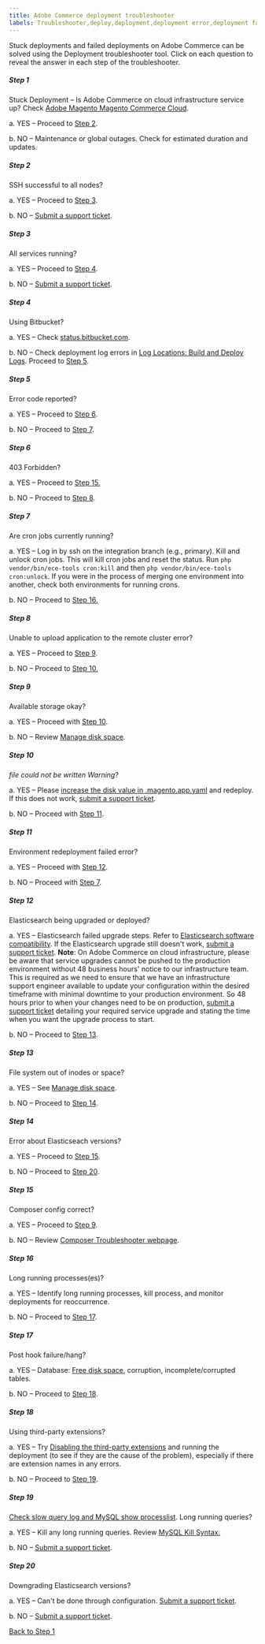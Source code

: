 ```yaml
---
title: Adobe Commerce deployment troubleshooter
labels: Troubleshooter,deploy,deployment,deployment error,deployment fails,stuck deployment,Adobe Commerce,cloud infrastructure
---
```


<div class="zd-accordion">
<div id="zd-accordion-1" class="zd-accordion-panel">
<p>Stuck deployments and failed deployments on Adobe Commerce can be solved using the Deployment troubleshooter tool. Click on each question to reveal the answer in each step of the troubleshooter.</p>
<h5>Step 1</h5>
<div class="zd-accordion-section">Stuck Deployment – Is Adobe Commerce on cloud infrastructure service up? Check <a href="https://status.adobe.com/products/3350/">Adobe Magento Magento Commerce Cloud</a>.</div>
<p class="zd-accordion-text">a. YES – Proceed to <a class="accordion-anchor" href="#zd-accordion-2">Step 2</a>.

b. NO – Maintenance or global outages. Check for estimated duration and updates.</p>
</div>
<div id="zd-accordion-2" class="zd-accordion-panel">
<h5>Step 2</h5>
<div class="zd-accordion-section">SSH successful to all nodes?</div>
<p class="zd-accordion-text">a. YES – Proceed to <a class="accordion-anchor" href="#zd-accordion-3">Step 3</a>.

b. NO – <a href="https://support.magento.com/hc/en-us/articles/360019088251">Submit a support ticket</a>.</p>
</div>
<div id="zd-accordion-3" class="zd-accordion-panel">
<h5>Step 3</h5>
<div class="zd-accordion-section">All services running?</div>
<p class="zd-accordion-text">a. YES – Proceed to <a class="accordion-anchor" href="#zd-accordion-4">Step 4</a>.

b. NO – <a href="https://support.magento.com/hc/en-us/articles/360019088251">Submit a support ticket</a>.</p>
</div>
<div id="zd-accordion-4" class="zd-accordion-panel">
<h5>Step 4</h5>
<div class="zd-accordion-section">Using Bitbucket?</div>
<p class="zd-accordion-text">a. YES – Check <a href="https://bitbucket.status.atlassian.com/">status.bitbucket.com</a>.

b. NO – Check deployment log errors in <a href="https://devdocs.magento.com/cloud/project/log-locations.html#build-and-deploy-logs">Log Locations: Build and Deploy Logs</a>. Proceed to <a class="accordion-anchor" href="#zd-accordion-5">Step 5</a>.</p>
</div>
<div id="zd-accordion-5" class="zd-accordion-panel">
<h5>Step 5</h5>
<div class="zd-accordion-section">Error code reported?</div>
<p class="zd-accordion-text">a. YES – Proceed to <a class="accordion-anchor" href="#zd-accordion-6">Step 6</a>.

b. NO – Proceed to <a class="accordion-anchor" href="#zd-accordion-7">Step 7</a>.</p>
</div>
<div id="zd-accordion-6" class="zd-accordion-panel">
<h5>Step 6</h5>
<div class="zd-accordion-section">403 Forbidden?</div>
<p class="zd-accordion-text">a. YES – Proceed to <a class="accordion-anchor" href="#zd-accordion-15">Step 15.</a>

b. NO – Proceed to <a class="accordion-anchor" href="#zd-accordion-8">Step 8</a>.</p>
</div>
<div id="zd-accordion-7" class="zd-accordion-panel">
<h5>Step 7</h5>
<div class="zd-accordion-section">Are cron jobs currently running?</div>
<p class="zd-accordion-text">a. YES – Log in by ssh on the integration branch (e.g., primary). Kill and unlock cron jobs. This will kill cron jobs and reset the status. Run <code>php vendor/bin/ece-tools cron:kill</code> and then <code>php vendor/bin/ece-tools cron:unlock</code>. If you were in the process of merging one environment into another, check both environments for running crons.

b. NO – Proceed to <a class="accordion-anchor" href="#zd-accordion-16">Step 16.</a> </p>
</div>
<div id="zd-accordion-8" class="zd-accordion-panel">
<h5>Step 8</h5>
<div class="zd-accordion-section">Unable to upload application to the remote cluster error?</div>
<p class="zd-accordion-text">a. YES – Proceed to <a class="accordion-anchor" href="#zd-accordion-9">Step 9</a>.

b. NO – Proceed to <a class="accordion-anchor" href="#zd-accordion-10">Step 10.</a></p>
</div>
<div id="zd-accordion-9" class="zd-accordion-panel">
<h5>Step 9</h5>
<div class="zd-accordion-section">Available storage okay?</div>
<p class="zd-accordion-text">a. YES – Proceed with <a class="accordion-anchor" href="#zd-accordion-10">Step 10</a>.

b. NO – Review <a href="https://devdocs.magento.com/cloud/project/manage-disk-space.html">Manage disk space</a>.</p>
</div>
<div id="zd-accordion-10" class="zd-accordion-panel">
<h5>Step 10</h5>
<div class="zd-accordion-section">
<em><filename> file could not be written Warning</em>?</div>
<p class="zd-accordion-text">a. YES – Please <a href="https://devdocs.magento.com/cloud/project/manage-disk-space.html#application-disk-space">increase the disk value in .magento.app.yaml</a> and redeploy. If this does not work, <a href="https://support.magento.com/hc/en-us/articles/360019088251">submit a support ticket</a>.

b. NO – Proceed with <a class="accordion-anchor" href="#zd-accordion-11">Step 11</a>.</p>
</div>
<div id="zd-accordion-11" class="zd-accordion-panel">
<h5>Step 11</h5>
<div class="zd-accordion-section">Environment redeployment failed error?</div>
<p class="zd-accordion-text">a. YES – Proceed with <a class="accordion-anchor" href="#zd-accordion-12">Step 12</a>.

b. NO – Proceed with <a class="accordion-anchor" href="#zd-accordion-7">Step 7</a>.</p>
</div>
<div id="zd-accordion-12" class="zd-accordion-panel">
<h5>Step 12</h5>
<div class="zd-accordion-section">Elasticsearch being upgraded or deployed?</div>
<p class="zd-accordion-text">a. YES – Elasticsearch failed upgrade steps. Refer to <a href="https://www.elastic.co/guide/en/elasticsearch/reference/current/setup-upgrade.html">Elasticsearch software compatibility</a>. If the Elasticsearch upgrade still doesn't work, <a href="https://support.magento.com/hc/en-us/articles/360019088251">submit a support ticket</a>. <strong>Note</strong>: On Adobe Commerce on cloud infrastructure, please be aware that service upgrades cannot be pushed to the production environment without 48 business hours' notice to our infrastructure team. This is required as we need to ensure that we have an infrastructure support engineer available to update your configuration within the desired timeframe with minimal downtime to your production environment. So 48 hours prior to when your changes need to be on production, <a href="https://support.magento.com/hc/en-us/articles/360019088251">submit a support ticket</a> detailing your required service upgrade and stating the time when you want the upgrade process to start.

b. NO – Proceed to <a class="accordion-anchor" href="#zd-accordion-13">Step 13</a>.</p>
</div>
<div id="zd-accordion-13" class="zd-accordion-panel">
<h5>Step 13</h5>
<div class="zd-accordion-section">File system out of inodes or space?</div>
<p class="zd-accordion-text">a. YES – See <a href="https://devdocs.magento.com/cloud/project/manage-disk-space.html">Manage disk space</a>.

b. NO – Proceed to <a class="accordion-anchor" href="#zd-accordion-14">Step 14</a>.</p>
</div>
<div id="zd-accordion-14" class="zd-accordion-panel">
<h5>Step 14</h5>
<div class="zd-accordion-section">Error about Elasticseach versions?</div>
<p class="zd-accordion-text">a. YES – Proceed to <a class="accordion-anchor" href="#zd-accordion-15">Step 15</a>.

b. NO – Proceed to <a class="accordion-anchor" href="#zd-accordion-20">Step 20</a>.</p>
</div>
<div id="zd-accordion-15" class="zd-accordion-panel">
<h5>Step 15</h5>
<div class="zd-accordion-section">Composer config correct?</div>
<p class="zd-accordion-text">a. YES – Proceed to <a class="accordion-anchor" href="#zd-accordion-9">Step 9</a>.

b. NO –  Review <a href="https://getcomposer.org/doc/articles/troubleshooting.md">Composer Troubleshooter webpage</a>.</p>
</div>
<div id="zd-accordion-16" class="zd-accordion-panel">
<h5>Step 16</h5>
<div class="zd-accordion-section">Long running processes(es)?</div>
<p class="zd-accordion-text">a. YES – Identify long running processes, kill process, and monitor deployments for reoccurrence.

b. NO – Proceed to <a class="accordion-anchor" href="#zd-accordion-17">Step 17</a>.</p>
</div>
<div id="zd-accordion-17" class="zd-accordion-panel">
<h5>Step 17</h5>
<div class="zd-accordion-section">Post hook failure/hang?</div>
<p class="zd-accordion-text">a. YES – Database: <a href="https://devdocs.magento.com/cloud/project/manage-disk-space.html#allocating-disk-space">Free disk space</a>, corruption, incomplete/corrupted tables.

b.  NO – Proceed to <a class="accordion-anchor" href="#zd-accordion-18">Step 18</a>.</p>
</div>
<div id="zd-accordion-18" class="zd-accordion-panel">
<h5>Step 18</h5>
<div class="zd-accordion-section">Using third-party extensions?</div>
<p class="zd-accordion-text">a. YES – Try <a href="https://devdocs.magento.com/cloud/howtos/install-components.html#manage-extensions">Disabling the third-party extensions</a> and running the deployment (to see if they are the cause of the problem), especially if there are extension names in any errors.

b. NO – Proceed to <a class="accordion-anchor" href="#zd-accordion-19">Step 19</a>.</p>
</div>
<div id="zd-accordion-19" class="zd-accordion-panel">
<h5>Step 19</h5>
<div class="zd-accordion-section">
<a href="https://support.magento.com/hc/en-us/articles/360030903091">Check slow query log and MySQL show processlist</a>. Long running queries?</div>
<p class="zd-accordion-text">a. YES – Kill any long running queries. Review <a href="https://dev.mysql.com/doc/refman/8.0/en/kill.html">MySQL Kill Syntax.</a>

b. NO – <a href="https://support.magento.com/hc/en-us/articles/360019088251">Submit a support ticket</a>.</p>
</div>
<div id="zd-accordion-20" class="zd-accordion-panel">
<h5>Step 20</h5>
<div class="zd-accordion-section">Downgrading Elasticsearch versions?</div>
<p class="zd-accordion-text">a. YES – Can't be done through configuration. <a href="https://support.magento.com/hc/en-us/articles/360019088251">Submit a support ticket</a>.

b. NO – <a href="https://support.magento.com/hc/en-us/articles/360019088251">Submit a support ticket</a>.</p>
</div>
<p><a href="#zd-accordion-1">Back to Step 1</a></p>
</div>
